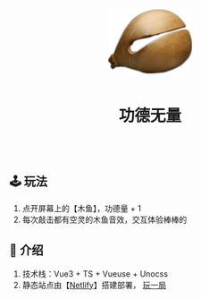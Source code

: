 <div align="center" style="margin:50px">
    <img src='./public/fish.png' width="150">
</div>

<h1 align="center">
功德无量
</h1>

<br>
<br>

## 🕹️ 玩法

1. 点开屏幕上的【木鱼】，功德量 + 1
2. 每次敲击都有空灵的木鱼音效，交互体验棒棒的

## 📖 介绍

1. 技术栈：Vue3 + TS + Vueuse + Unocss
1. 静态站点由【[Netlify](https://www.netlify.com/)】搭建部署， [玩一局](https://e-wooden-fish.netlify.app/)
